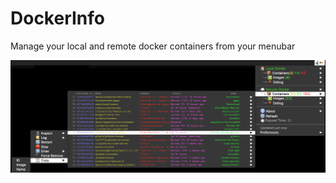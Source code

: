 # DockerInfo
Manage your local and remote docker containers from your menubar

<img alt="demo" src="https://github.com/frakman1/dockerinfo/blob/master/images/dockerinfo1.png?raw=true">

